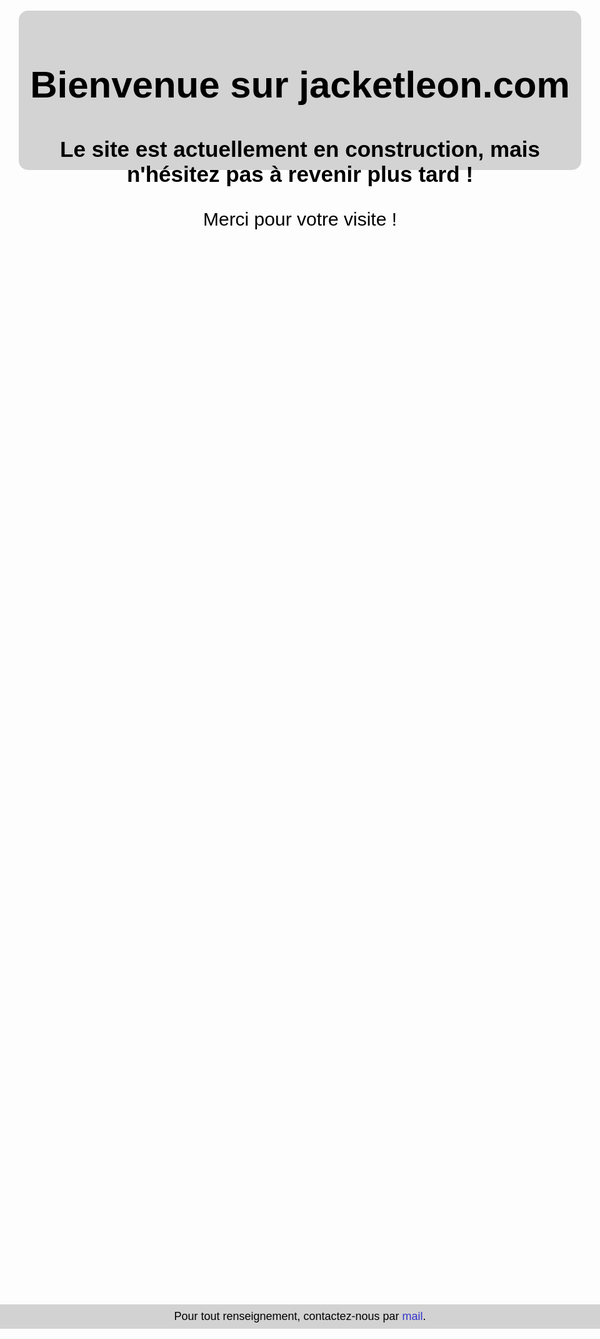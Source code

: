 <!DOCTYPE html>
<html>
<head>
    <title>Under Construction</title>
    <style>
    html  {
        background-size: cover;
        background-repeat: no-repeat;
        background-position: center center;
        background-attachment: fixed;
        background-image: url(salvador.jpg);
    }
    body {
        font-family: Arial;
        color: #000;
        font-size: 20px;
    }
    a:link, a:visited, a:hover { color: #33c; text-decoration: none; }
    header, footer {
        background-color: rgba(200, 200, 200, 0.8);
        text-align: center;
    }
    header {
        position: fixed;
        left: 0;
        right: 0;
        top: 50%;
        height: 8.5em;
        margin-top: -4.25em;
    }
    footer {
        position: absolute;
        left: 0;
        right: 0;
        bottom: 1em;
        width: 100%;
        font-size: 0.6em;
    }
    p { margin: 0.5em; }
    @media screen and (min-height: 601px), screen and (min-width: 902px) {
        html { background-image: url(salvador.jpg); }
        header {
            border-radius: 15px;
            left: 50%;
            width: 30em;
            margin-left: -15em;
        }
    }
    @media screen and (min-height: 769px), screen and (min-width: 1155px) {
        html { background-image: url(salvador.jpg); }
        body { font-size: 25px; }
    }
    @media screen and (min-height: 901px), screen and (min-width: 1353px) {
        html { background-image: url(salvador.jpg); }
        body { font-size: 30px; }
    }
    @media screen and (min-height: 1081px), screen and (min-width: 1624px) {
        html { background-image: url(salvador.jpg); }
    }
    </style>
</head>
<body>
<header>
    <h1>Bienvenue sur jacketleon.com</h1>
    <h3>Le site est actuellement en construction, mais n'hésitez pas à revenir plus tard !</h3>
    Merci pour votre visite !
</header>
<footer>
    <p>Pour tout renseignement, contactez-nous par <a href="mailto: jacketleon@gmail.com">mail</a>.</p>
</footer>
</body>
</html>
